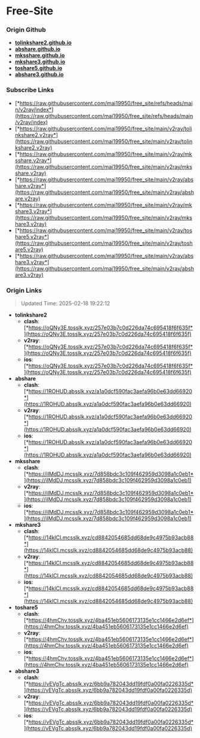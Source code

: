 # Free-Site

### Origin Github

- [**tolinkshare2.github.io**](https://github.com/tolinkshare2/tolinkshare2.github.io)
- [**abshare.github.io**](https://github.com/abshare/abshare.github.io)
- [**mksshare.github.io**](https://github.com/mksshare/mksshare.github.io)
- [**mkshare3.github.io**](https://github.com/mkshare3/mkshare3.github.io)
- [**toshare5.github.io**](https://github.com/toshare5/toshare5.github.io)
- [**abshare3.github.io**](https://github.com/abshare3/abshare3.github.io)

### Subscribe Links

- [*https://raw.githubusercontent.com/mai19950/free_site/refs/heads/main/v2ray/index*](https://raw.githubusercontent.com/mai19950/free_site/refs/heads/main/v2ray/index)
- [*https://raw.githubusercontent.com/mai19950/free_site/main/v2ray/tolinkshare2.v2ray*](https://raw.githubusercontent.com/mai19950/free_site/main/v2ray/tolinkshare2.v2ray)
- [*https://raw.githubusercontent.com/mai19950/free_site/main/v2ray/mksshare.v2ray*](https://raw.githubusercontent.com/mai19950/free_site/main/v2ray/mksshare.v2ray)
- [*https://raw.githubusercontent.com/mai19950/free_site/main/v2ray/abshare.v2ray*](https://raw.githubusercontent.com/mai19950/free_site/main/v2ray/abshare.v2ray)
- [*https://raw.githubusercontent.com/mai19950/free_site/main/v2ray/mkshare3.v2ray*](https://raw.githubusercontent.com/mai19950/free_site/main/v2ray/mkshare3.v2ray)
- [*https://raw.githubusercontent.com/mai19950/free_site/main/v2ray/toshare5.v2ray*](https://raw.githubusercontent.com/mai19950/free_site/main/v2ray/toshare5.v2ray)
- [*https://raw.githubusercontent.com/mai19950/free_site/main/v2ray/abshare3.v2ray*](https://raw.githubusercontent.com/mai19950/free_site/main/v2ray/abshare3.v2ray)

### Origin Links

> Updated Time: 2025-02-18 19:22:12

- **tolinkshare2**
  - **clash**: [*https://oQNy3E.tosslk.xyz/257e03b7c0d226da74c695418f6f635f*](https://oQNy3E.tosslk.xyz/257e03b7c0d226da74c695418f6f635f)
  - **v2ray**: [*https://oQNy3E.tosslk.xyz/257e03b7c0d226da74c695418f6f635f*](https://oQNy3E.tosslk.xyz/257e03b7c0d226da74c695418f6f635f)
  - **ios**: [*https://oQNy3E.tosslk.xyz/257e03b7c0d226da74c695418f6f635f*](https://oQNy3E.tosslk.xyz/257e03b7c0d226da74c695418f6f635f)
- **abshare**
  - **clash**: [*https://1ROHUD.absslk.xyz/a1a0dcf590fac3aefa96b0e63dd66920*](https://1ROHUD.absslk.xyz/a1a0dcf590fac3aefa96b0e63dd66920)
  - **v2ray**: [*https://1ROHUD.absslk.xyz/a1a0dcf590fac3aefa96b0e63dd66920*](https://1ROHUD.absslk.xyz/a1a0dcf590fac3aefa96b0e63dd66920)
  - **ios**: [*https://1ROHUD.absslk.xyz/a1a0dcf590fac3aefa96b0e63dd66920*](https://1ROHUD.absslk.xyz/a1a0dcf590fac3aefa96b0e63dd66920)
- **mksshare**
  - **clash**: [*https://iIMdDJ.mcsslk.xyz/7d858bdc3c109f462959d3098a1c0eb1*](https://iIMdDJ.mcsslk.xyz/7d858bdc3c109f462959d3098a1c0eb1)
  - **v2ray**: [*https://iIMdDJ.mcsslk.xyz/7d858bdc3c109f462959d3098a1c0eb1*](https://iIMdDJ.mcsslk.xyz/7d858bdc3c109f462959d3098a1c0eb1)
  - **ios**: [*https://iIMdDJ.mcsslk.xyz/7d858bdc3c109f462959d3098a1c0eb1*](https://iIMdDJ.mcsslk.xyz/7d858bdc3c109f462959d3098a1c0eb1)
- **mkshare3**
  - **clash**: [*https://14klCI.mcsslk.xyz/cd8842054685dd68de9c4975b93acb88*](https://14klCI.mcsslk.xyz/cd8842054685dd68de9c4975b93acb88)
  - **v2ray**: [*https://14klCI.mcsslk.xyz/cd8842054685dd68de9c4975b93acb88*](https://14klCI.mcsslk.xyz/cd8842054685dd68de9c4975b93acb88)
  - **ios**: [*https://14klCI.mcsslk.xyz/cd8842054685dd68de9c4975b93acb88*](https://14klCI.mcsslk.xyz/cd8842054685dd68de9c4975b93acb88)
- **toshare5**
  - **clash**: [*https://4hmChv.tosslk.xyz/4ba451eb5606173135e1cc1466e2d6ef*](https://4hmChv.tosslk.xyz/4ba451eb5606173135e1cc1466e2d6ef)
  - **v2ray**: [*https://4hmChv.tosslk.xyz/4ba451eb5606173135e1cc1466e2d6ef*](https://4hmChv.tosslk.xyz/4ba451eb5606173135e1cc1466e2d6ef)
  - **ios**: [*https://4hmChv.tosslk.xyz/4ba451eb5606173135e1cc1466e2d6ef*](https://4hmChv.tosslk.xyz/4ba451eb5606173135e1cc1466e2d6ef)
- **abshare3**
  - **clash**: [*https://vEVgTc.absslk.xyz/6bb9a782043dd19fdf0a00fa0226335d*](https://vEVgTc.absslk.xyz/6bb9a782043dd19fdf0a00fa0226335d)
  - **v2ray**: [*https://vEVgTc.absslk.xyz/6bb9a782043dd19fdf0a00fa0226335d*](https://vEVgTc.absslk.xyz/6bb9a782043dd19fdf0a00fa0226335d)
  - **ios**: [*https://vEVgTc.absslk.xyz/6bb9a782043dd19fdf0a00fa0226335d*](https://vEVgTc.absslk.xyz/6bb9a782043dd19fdf0a00fa0226335d)
